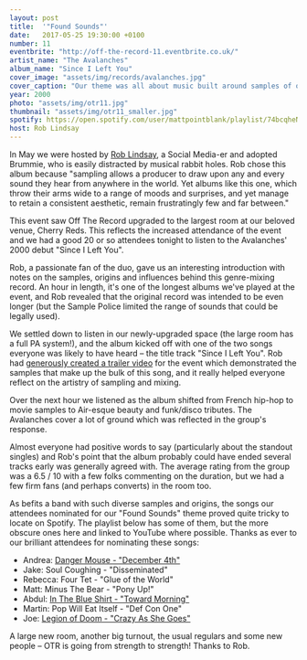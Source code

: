 ```yaml
---
layout: post
title:  '"Found Sounds"'
date:   2017-05-25 19:30:00 +0100
number: 11
eventbrite: "http://off-the-record-11.eventbrite.co.uk/"
artist_name: "The Avalanches"
album_name: "Since I Left You"
cover_image: "assets/img/records/avalanches.jpg"
cover_caption: "Our theme was all about music built around samples of other recordings"
year: 2000
photo: "assets/img/otr11.jpg"
thumbnail: "assets/img/otr11_smaller.jpg"
spotify: https://open.spotify.com/user/mattpointblank/playlist/74bcqheNCUWezRiwkhgcxh
host: Rob Lindsay
---
```


In May we were hosted by [Rob Lindsay](https://twitter.com/robintheoffice), a Social Media-er and adopted Brummie, who is easily distracted by musical rabbit holes. Rob chose this album because "sampling allows a producer to draw upon any and every sound they hear from anywhere in the world. Yet albums like this one, which throw their arms wide to a range of moods and surprises, and yet manage to retain a consistent aesthetic, remain frustratingly few and far between."

This event saw Off The Record upgraded to the largest room at our beloved venue, Cherry Reds. This reflects the increased attendance of the event and we had a good 20 or so attendees tonight to listen to the Avalanches' 2000 debut "Since I Left You".

Rob, a passionate fan of the duo, gave us an interesting introduction with notes on the samples, origins and influences behind this genre-mixing record. An hour in length, it's one of the longest albums we've played at the event, and Rob revealed that the original record was intended to be even longer (but the Sample Police limited the range of sounds that could be legally used).

We settled down to listen in our newly-upgraded space (the large room has a full PA system!), and the album kicked off with one of the two songs everyone was likely to have heard – the title track "Since I Left You". Rob had [generously created a trailer video](https://www.facebook.com/OffTheRecordBHM/videos/1912822648963437/) for the event which demonstrated the samples that make up the bulk of this song, and it really helped everyone reflect on the artistry of sampling and mixing.

Over the next hour we listened as the album shifted from French hip-hop to movie samples to Air-esque beauty and funk/disco tributes. The Avalanches cover a lot of ground which was reflected in the group's response.

Almost everyone had positive words to say (particularly about the standout singles) and Rob's point that the album probably could have ended several tracks early was generally agreed with. The average rating from the group was a 6.5 / 10 with a few folks commenting on the duration, but we had a few firm fans (and perhaps converts) in the room too.

As befits a band with such diverse samples and origins, the songs our attendees nominated for our "Found Sounds" theme proved quite tricky to locate on Spotify. The playlist below has some of them, but the more obscure ones here and linked to YouTube where possible. Thanks as ever to our brilliant attendees for nominating these songs:

- Andrea: [Danger Mouse - "December 4th"](https://www.youtube.com/watch?v=WtpaAwakPt0)
- Jake: Soul Coughing - "Disseminated"
- Rebecca: Four Tet - "Glue of the World"
- Matt: Minus The Bear - "Pony Up!"
- Abdul: [In The Blue Shirt - "Toward Morning"](https://www.youtube.com/watch?v=GfYOOuuTHmc)
- Martin: Pop Will Eat Itself - "Def Con One"
- Joe: [Legion of Doom - "Crazy As She Goes"](https://www.youtube.com/watch?v=_LCCW9dafQk&list=PL575EDB355ED4D901)

A large new room, another big turnout, the usual regulars and some new people – OTR is going from strength to strength! Thanks to Rob.